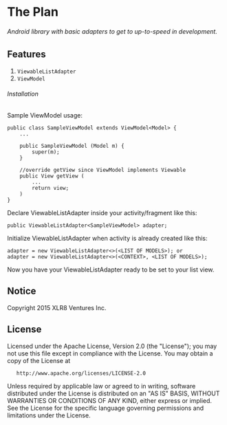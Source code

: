# The Plan

###### Android library with basic adapters to get to up-to-speed in development.

Features
----

1. `ViewableListAdapter`
2. `ViewModel`

###### Installation

Sample ViewModel usage:

```
public class SampleViewModel extends ViewModel<Model> {
    ...

    public SampleViewModel (Model m) {
        super(m);
    }

    //override getView since ViewModel implements Viewable
    public View getView (
        ...
        return view;
    )
}
```

Declare ViewableListAdapter inside your activity/fragment like this:

```
public ViewableListAdapter<SampleViewModel> adapter;
```

Initialize ViewableListAdapter when activity is already created like this:
```
adapter = new ViewableListAdapter<>(<LIST OF MODELS>); or
adapter = new ViewableListAdapter<>(<CONTEXT>, <LIST OF MODELS>);
```

Now you have your ViewableListAdapter ready to be set to your list view.

## Notice
Copyright 2015 XLR8 Ventures Inc.

## License
Licensed under the Apache License, Version 2.0 (the "License");
   you may not use this file except in compliance with the License.
   You may obtain a copy of the License at

       http://www.apache.org/licenses/LICENSE-2.0

   Unless required by applicable law or agreed to in writing, software
   distributed under the License is distributed on an "AS IS" BASIS,
   WITHOUT WARRANTIES OR CONDITIONS OF ANY KIND, either express or implied.
   See the License for the specific language governing permissions and
   limitations under the License.

